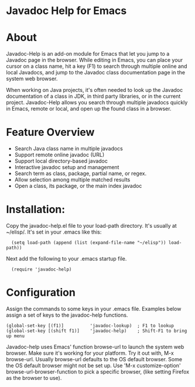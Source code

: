 Javadoc Help for Emacs
======================

# About

Javadoc-Help is an add-on module for Emacs that let you jump to a Javadoc page in the browser. 
While editing in Emacs, you can place your cursor on a class name, hit a key (F1) to search 
through multiple online and local Javadocs, and jump to the Javadoc class documentation page
in the system web browser.

When working on Java projects, it's often needed to look up the Javadoc documentation of a class in JDK, 
in third party libraries, or in the current project.  Javadoc-Help allows you search through multiple 
javadocs quickly in Emacs, remote or local, and open up the found class in a browser.


# Feature Overview

* Search Java class name in multiple javadocs
* Support remote online javadoc (URL)
* Support local directory-based javadoc
* Interactive javadoc setup and management
* Search term as class, package, partial name, or regex.
* Allow selection among multiple matched results
* Open a class, its package, or the main index javadoc


# Installation:
  
Copy the javadoc-help.el file to your load-path directory.  It's usually at ~/elisp/.  It's set in your .emacs like this:

      (setq load-path (append (list (expand-file-name "~/elisp")) load-path))
  
Next add the following to your .emacs startup file.

      (require 'javadoc-help)


# Configuration
  
Assign the commands to some keys in your .emacs file.  Examples below assign a set of keys to the javadoc-help functions.

    (global-set-key [(f1)]          'javadoc-lookup)  ; F1 to lookup
    (global-set-key [(shift f1)]    'javadoc-help)    ; Shift-F1 to bring up menu

Javadoc-help uses Emacs' function browse-url to launch the system web browser.
Make sure it's working for your platform.  Try it out with, M-x browse-url.
Usually browse-url defaults to the OS default browser.  Some the OS default browser
might not be set up.  Use 'M-x customize-option' browse-url-browser-function
to pick a specific browser, (like setting Firefox as the browser to use).


